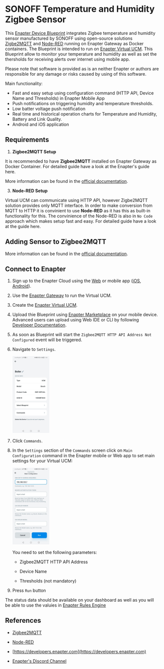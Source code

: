 # SONOFF Temperature and Humidity Zigbee Sensor

This [Enapter Device Blueprint](https://github.com/Enapter/marketplace#blue_book-enapter-device-blueprints) integrates Zigbee temperature and humidity sensor manufactured by SONOFF using open-source solutions [Zigbe2MQTT](https://www.zigbee2mqtt.io/) and [Node-RED](https://nodered.org/) running on Enapter Gateway as Docker containers. The Blueprint is intended to run on [Enapter Virtual UCM](https://handbook.enapter.com/software/software.html#%F0%9F%92%8E-virtual-ucm). This Blueprint allow to monitor your temperature and humidity as well as set the thersholds for receiving alerts over internet using mobile app.

Please note that software is provided as is an neither Enapter or authors are responsible for any damage or risks caused by using of this software.

Main functionality:

- Fast and easy setup using configuration command (HTTP API, Device Name and Thresholds) in Enapter Mobile App
- Push notifications on triggering humidity and temperature thresholds.
- Low batter voltage push notification
- Real time and historical operation charts for Temperature and Humidity, Battery and Link Quality.
- Android and iOS application

## Requirements

1. **Zigbee2MQTT Setup**

It is recommended to have **Zigbee2MQTT** installed on Enapter Gateway as Docker Container. For detailed guide have a look at the Enapter's guide here.

More information can be found in the [official documentation](https://www.zigbee2mqtt.io/guide/installation/).

3. **Node-RED Setup**

Virtual UCM can communicate using HTTP API, however Zigbe2MQTT solution provides only MQTT interface. In order to make conversion from MQTT to HTTP it is convinient to use **Node-RED** as it has this as built-in functionality for this. The convinience of the Node-RED is also in `No Code` approach which makes setup fast and easy. For detailed guide have a look at the guide here.

## Adding Sensor to Zigbee2MQTT

More information can be found in the [official documentation](https://www.zigbee2mqtt.io/guide/usage/pairing_devices.html).

## Connect to Enapter

1. Sign up to the Enapter Cloud using the [Web](https://cloud.enapter.com/) or mobile app ([iOS](https://apps.apple.com/app/id1388329910), [Android](https://play.google.com/store/apps/details?id=com.enapter&hl=en)).

2. Use the [Enapter Gateway](https://handbook.enapter.com/software/gateway/2.0.0/setup/) to run the Virtual UCM.

3. Create the [Enapter Virtual UCM](https://handbook.enapter.com/software/software.html#%F0%9F%92%8E-virtual-ucm).

4. Upload thie Blueprint using [Enapter Marketplace](https://marketplace.enapter.com) on your mobile device. Advanced users can upload using Web IDE or CLI by following [Developer Documentation](https://developers.enapter.com/docs/tutorial/uploading-blueprint/).

5. As soon as Blueprint will start the `Zigbee2MQTT HTTP API Address Not Configured` event will be triggered.

6. Navigate to `Settings`.

    <img src="./.assets/settings.jpg" alt="settings" width="25%" />

7. Click `Commands`.

8. In the  `Settings` section of the `Commands` screen click on `Main Configuration` command in the Enapter mobile or Web app to set main settings for your Virtual UCM:

    <img src="./.assets/main_settings.jpg" alt="EMS-ESP main settings" width="25%" />

    You need to set the following parameters:

    - Zigbee2MQTT HTTP API Address

    - Device Name

    - Thresholds (not mandatory)

9. Press `Run` button

The status data should be available on your dashboard as well as you will be able to use the valuies in [Enapter Rules Engine](https://developers.enapter.com/docs/reference/rules/time)

## References

- [Zigbee2MQTT](https://www.zigbee2mqtt.io/)

- [Node-RED](https://nodered.org/)

- [https://developers.enapter.com](https://developers.enapter.com)

- [Enapter's Discord Channel](https://discord.gg/TCaEZs3qpe)
